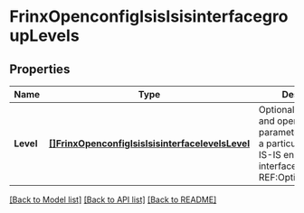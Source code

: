 # FrinxOpenconfigIsisIsisinterfacegroupLevels

## Properties
Name | Type | Description | Notes
------------ | ------------- | ------------- | -------------
**Level** | [**[]FrinxOpenconfigIsisIsisinterfacelevelsLevel**](frinx.openconfig.isis.isisinterfacelevels.Level.md) | Optional[Configuration and operational state parameters related to a particular level on an IS-IS enabled interface.] REF:Optional.empty | [optional] [default to null]

[[Back to Model list]](../README.md#documentation-for-models) [[Back to API list]](../README.md#documentation-for-api-endpoints) [[Back to README]](../README.md)


